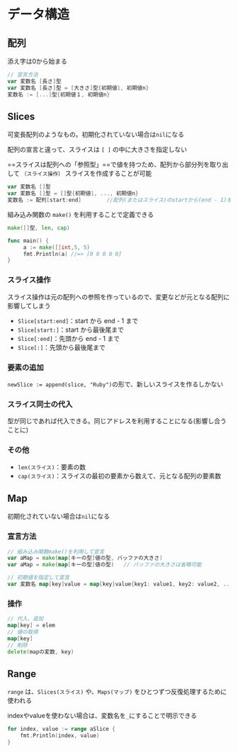 # データ構造

## 配列

添え字は0から始まる

```go
// 宣言方法
var 変数名 [長さ]型
var 変数名 [長さ]型 = [大きさ]型{初期値1, 初期値n}
変数名 := [...]型{初期値１, 初期値n}
```

## Slices

可変長配列のようなもの。初期化されていない場合は`nil`になる

配列の宣言と違って、スライスは `[ ]` の中に大きさを指定しない

==スライスは配列への「参照型」==で値を持つため、配列から部分列を取り出して `（スライス操作）` スライスを作成することが可能

```go
var 変数名 []型
var 変数名 []型 = []型{初期値1, ..., 初期値n} 
変数名 := 配列[start:end]		//配列(またはスライス)のstartから(end - 1)を取り出してスライスを作成
```

組み込み関数の `make()` を利用することで定義できる

```go
make([]型, len, cap)

func main() {
     a := make([]int,5, 5)
     fmt.Println(a) //=> [0 0 0 0 0]
}
```

### スライス操作

スライス操作は元の配列への参照を作っているので、変更などが元となる配列に影響してしまう

* `Slice[start:end]`：start から end - 1 まで
* `Slice[start:]`：start から最後尾まで
* `Slice[:end]`：先頭から end - 1 まで
* `Slice[:]`：先頭から最後尾まで

### 要素の追加

`newSlice := append(slice, "Ruby")`の形で、新しいスライスを作るしかない

### スライス同士の代入

型が同じであれば代入できる。同じアドレスを利用することになる(影響し合うことに)

### その他

* `len(スライス)`：要素の数
* `cap(スライス)`：スライスの最初の要素から数えて、元となる配列の要素数

## Map

初期化されていない場合は`nil`になる

### 宣言方法

```go
// 組み込み関数make()を利用して宣言
var aMap = make(map[キーの型]値の型, バッファの大きさ)
var aMap = make(map[キーの型]値の型)	// バッファの大きさは省略可能

// 初期値を指定して宣言
var 変数名 map[key]value = map[key]value{key1: value1, key2: value2, ..., keyN: valueN}
```

### 操作

```go
// 代入、追加
map[key] = elem
// 値の取得
map[key]
// 削除
delete(mapの変数, key)
```

## Range

`range` は、`Slices(スライス)` や、`Maps(マップ)` をひとつずつ反復処理するために使われる

indexやvalueを使わない場合は、変数名を`_`にすることで明示できる

```go
for index, value := range aSlice {
	fmt.Println(index, value)
}
```

